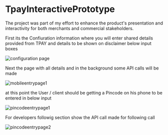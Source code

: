 # TpayInteractivePrototype

The project was part of my effort to enhance the product's presentation and interactivity for both merchants and commercial stakeholders.



First its the Confiuration information where you will enter shared details provided from TPAY and details to be shown on disclaimer below input boxes

![configuration page](https://user-images.githubusercontent.com/16877555/216641765-e3641957-04d3-45a9-9049-52b43fdf7bf7.png)




Next the page with all details and in the background some API calls will be made 

![mobileentrypage1](https://user-images.githubusercontent.com/16877555/216641923-255146fe-5881-4614-b833-791768da720c.png)





at this point the User / client should be getting a Pincode on his phone to be entered in below input 

![pincodeentrypage1](https://user-images.githubusercontent.com/16877555/216642122-bebfcd29-5202-4d9b-94c0-9c09440f859d.png)




For developers followig section show the API call made for following call 

![pincodeentrypage2](https://user-images.githubusercontent.com/16877555/216642239-e76ee2bd-2219-4df1-8dee-7ceb61b34605.png)
